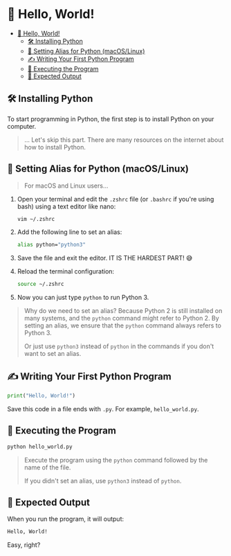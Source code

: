 # 🙋 Hello, World!

- [🙋 Hello, World!](#-hello-world)
  - [🛠️ Installing Python](#️-installing-python)
  - [🔄 Setting Alias for Python (macOS/Linux)](#-setting-alias-for-python-macoslinux)
  - [✍️ Writing Your First Python Program](#️-writing-your-first-python-program)
  - [🚀 Executing the Program](#-executing-the-program)
  - [🎉 Expected Output](#-expected-output)

## 🛠️ Installing Python

To start programming in Python, the first step is to install Python on your computer.

> ... Let's skip this part. There are many resources on the internet about how to install Python.

## 🔄 Setting Alias for Python (macOS/Linux)

> For macOS and Linux users...

1. Open your terminal and edit the `.zshrc` file (or `.bashrc` if you're using bash) using a text editor like nano:

   ```bash
   vim ~/.zshrc
   ```

2. Add the following line to set an alias:

   ```bash
   alias python="python3"
   ```

3. Save the file and exit the editor. IT IS THE HARDEST PART! 😅

4. Reload the terminal configuration:

   ```bash
   source ~/.zshrc
   ```

5. Now you can just type `python` to run Python 3.

> Why do we need to set an alias? Because Python 2 is still installed on many systems, and the `python` command might refer to Python 2. By setting an alias, we ensure that the `python` command always refers to Python 3.
>
> Or just use `python3` instead of `python` in the commands if you don't want to set an alias.

## ✍️ Writing Your First Python Program

```python
print("Hello, World!")
```

Save this code in a file ends with `.py`. For example, `hello_world.py`.

## 🚀 Executing the Program

```bash
python hello_world.py
```

> Execute the program using the `python` command followed by the name of the file.
>
> If you didn't set an alias, use `python3` instead of `python`.

## 🎉 Expected Output

When you run the program, it will output:

```bash
Hello, World!
```

Easy, right?
